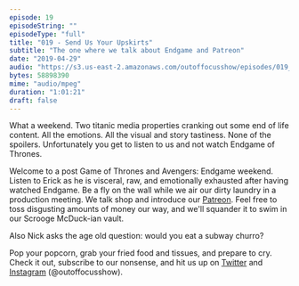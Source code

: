 ```yaml
---
episode: 19
episodeString: ""
episodeType: "full"
title: "019 - Send Us Your Upskirts"
subtitle: "The one where we talk about Endgame and Patreon"
date: "2019-04-29"
audio: "https://s3.us-east-2.amazonaws.com/outoffocusshow/episodes/019_send-us-your-upskirts.mp3"
bytes: 58898390
mime: "audio/mpeg"
duration: "1:01:21"
draft: false
---
```


What a weekend. Two titanic media properties cranking out some end of life content. All the emotions. All the visual and story tastiness. None of the spoilers. Unfortunately you get to listen to us and not watch Endgame of Thrones.

Welcome to a post Game of Thrones and Avengers: Endgame weekend. Listen to Erick as he is visceral, raw, and emotionally exhausted after having watched Endgame. Be a fly on the wall while we air our dirty laundry in a production meeting. We talk shop and introduce our [Patreon][patreon]. Feel free to toss disgusting amounts of money our way, and we'll squander it to swim in our Scrooge McDuck-ian vault. 

Also Nick asks the age old question: would you eat a subway churro? 

Pop your popcorn, grab your fried food and tissues, and prepare to cry. Check it out, subscribe to our nonsense, and hit us up on [Twitter][twit] and [Instagram][insta] (\@outoffocusshow).

[twit]: https://twitter.com/outoffocusshow
[insta]: https://instagram.com/outoffocusshow
[patreon]: https://www.patreon.com/outoffocusshow
